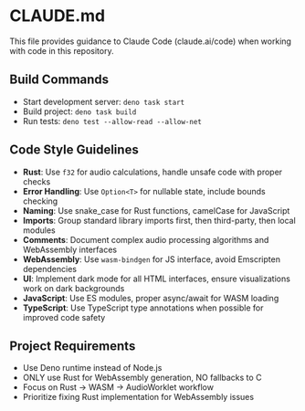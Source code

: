 # CLAUDE.md

This file provides guidance to Claude Code (claude.ai/code) when working with code in this repository.

## Build Commands
- Start development server: `deno task start`
- Build project: `deno task build`
- Run tests: `deno test --allow-read --allow-net`

## Code Style Guidelines
- **Rust**: Use `f32` for audio calculations, handle unsafe code with proper checks
- **Error Handling**: Use `Option<T>` for nullable state, include bounds checking
- **Naming**: Use snake_case for Rust functions, camelCase for JavaScript
- **Imports**: Group standard library imports first, then third-party, then local modules
- **Comments**: Document complex audio processing algorithms and WebAssembly interfaces
- **WebAssembly**: Use `wasm-bindgen` for JS interface, avoid Emscripten dependencies
- **UI**: Implement dark mode for all HTML interfaces, ensure visualizations work on dark backgrounds
- **JavaScript**: Use ES modules, proper async/await for WASM loading
- **TypeScript**: Use TypeScript type annotations when possible for improved code safety

## Project Requirements
- Use Deno runtime instead of Node.js
- ONLY use Rust for WebAssembly generation, NO fallbacks to C
- Focus on Rust → WASM → AudioWorklet workflow
- Prioritize fixing Rust implementation for WebAssembly issues